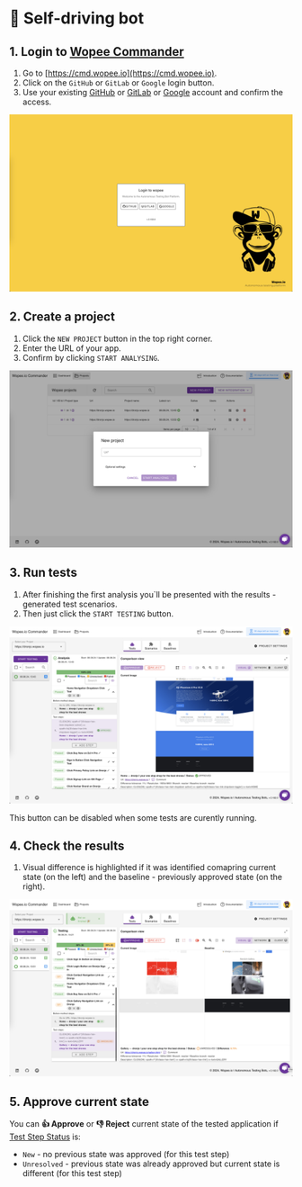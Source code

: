 # 🤖 Self-driving bot

## 1. Login to [Wopee Commander](https://cmd.wopee.io)

1. Go to [https://cmd.wopee.io](https://cmd.wopee.io).
2. Click on the `GitHub` or `GitLab` or `Google` login button.
3. Use your existing [GitHub](https://github.com/signup) or [GitLab](https://gitlab.com/users/sign_up) or [Google](https://accounts.google.com/) account and confirm the access.

![](img/getting-started/2024-08-08-15-10-15-image.png)

## 2. Create a project

1. Click the `NEW PROJECT` button in the top right corner.
2. Enter the URL of your app.
3. Confirm by clicking `START ANALYSING`.

![](img/getting-started/2024-08-08-15-15-21-image.png)

## 3. Run tests

1. After finishing the first analysis you`ll be presented with the results - generated test scenarios.
2. Then just click the `START TESTING` button.

![](img/getting-started/2024-08-08-15-17-58-image.png)

This button can be disabled when some tests are curently running.

## 4. Check the results

1. Visual difference is highlighted if it was identified comapring current state (on the left) and the baseline - previously approved state (on the right).

![](img/getting-started/2024-08-08-15-23-56-image.png)

## 5. Approve current state

You can **👍 Approve** or **👎 Reject** current state of the tested application if [Test Step Status](glossary.md#test-step-status) is:

- `New` - no previous state was approved (for this test step)
- `Unresolved` - previous state was already approved but current state is different (for this test step)
